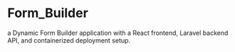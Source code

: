 # Form_Builder
a Dynamic Form Builder application with a React frontend, Laravel backend API, and containerized deployment setup.
